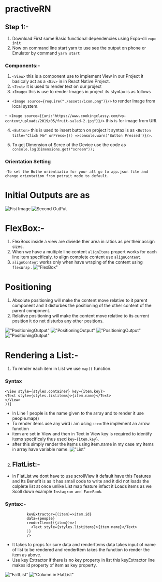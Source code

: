 # practiveRN

## Step 1:-

1. Download First some Basic functional dependencies using Expo-cli `expo init`
2. Now on command line start yarn to use see the output on phone or Emulator by command `yarn start`

### Components:-

1.  `<View>` this is a component use to implement View in our Project it basicaly act as a `<Div>` in in React Native Project.
2.  `<Text>` it is used to render text on our project
3.  `<Image>` this is use to render Images in project its styntax is as follows

- `<Image source={require("./assets/icon.png")}/>` to render Image from local system.

-` <Image source={{uri:"https://www.cookingclassy.com/wp-content/uploads/2019/05/fruit-salad-2.jpg"}}/>` this is for image from URl.

4.  `<Button>` this is used to insert button on project it syntax is as `<Button title="Click Me" onPress={() =>console.warn('Button Pressed')}/>`.

5.  To get Dimension of Scree of the Device use the code as `console.log(Dimensions.get("screen"));`

### Orientation Setting

    -To set the Bothe orientiatio for your all go to app.json file and change orientation from potrait mode to default.

# Initial Outputs are as

![Fist Image](./assets/images/img1.jpeg "Fist Image")
![Second OutPut](./assets/images//img2.jpeg "Second Image")

# FlexBox:-

1. FlexBoxs inside a view are diviede ther area in ratios as per their assign sizes.
2. When we have a multiple line content `alignItems` propert works for each line item specificaly. to align complete content use `alignContent`.
3. `alignContent` works only when have wraping of the content using `flexWrap` .
   !["FlexBox"](./assets/images/Flex.png "FlexBox")

# Positioning

1. Absolute positioning will make the content move relative to it parent component and it disturbes the positioning of the other content of the parent component.
2. Relative positioning will make the content move relative to its current position it do not disturbs any other positions.

!["PositioningOutput"](./assets/images/Position1.png "PositioningOutput")
!["PositioningOutput"](./assets/images/Position2.png "PositioningOutput")
!["PositioningOutput"](./assets/images/Position3.png "PositioningOutput")
!["PositioningOutput"](./assets/images/Position4.png "PositioningOutput")

# Rendering a List:-

1. To render each item in List we use `map()` function.

### Syntax

```{people.map(item =>(
<View style={styles.container} key={item.key}>
<Text style={styles.listitems}>{item.name}</Text>
</View>
))}
```

- In Line 1 people is the name given to the array and to render it use people.map()
- To render items use any wird i am using `item` the implement an arrow function
- item are set in View and then in Text in View key is required to identify items specificaly thus used `key={item.key}`.
- after this simply render the items using item.name in my case my items in array have variable name.
  !["List"](./assets/images/List.png "List")

2. ## FlatList:-

- In FlatList we dont have to use scrollView it default have this Features and Its Benefit is as it has small code to write and it did not loads the colplete list at once unlike List map feature infact it Loads items as we Scoll down example `Instagram and FaceBook`.

### Syntax:-

```<FlatList
          keyExtractor={(item)=>item.id}
          data={people}
          renderItem={({item})=>(
            <Text style={styles.listitems}>{item.name}</Text>
          )}
          />
```

- It takes to props for sure data and renderItems data takes input of name of list to be rendered and renderItem takes the function to render the item as above.
- Use key Extractor if there is no key property in list this keyExtractor line makes id property of item as key property.

!["FaltList"](./assets/images/FlatList.png "FlatList")
!["Column in FlatList"](./assets/images/ColumnFlatList.png "FlatList")
